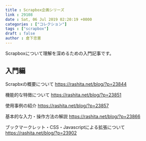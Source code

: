 ```yaml
---
title : Scrapbox企画シリーズ
link : 29108
date : Sat, 06 Jul 2019 02:20:19 +0000
categories : ["コレクション"]
tags : ["scrapbox"]
draft : false
author : 倉下忠憲
---
```


Scrapboxについて理解を深めるための入門記事です。

<h2>入門編</h2>

Scrapbxの概要について
https://rashita.net/blog/?p=23844

機能的な特徴について
https://rashita.net/blog/?p=23851

使用事例の紹介
https://rashita.net/blog/?p=23857

基本的な入力・操作方法の解説
https://rashita.net/blog/?p=23866

ブックマークレット・CSS・Javascriptによる拡張について
https://rashita.net/blog/?p=23902